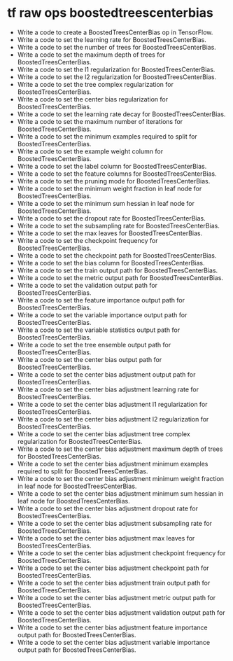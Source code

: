 # tf raw ops boostedtreescenterbias

- Write a code to create a BoostedTreesCenterBias op in TensorFlow.
- Write a code to set the learning rate for BoostedTreesCenterBias.
- Write a code to set the number of trees for BoostedTreesCenterBias.
- Write a code to set the maximum depth of trees for BoostedTreesCenterBias.
- Write a code to set the l1 regularization for BoostedTreesCenterBias.
- Write a code to set the l2 regularization for BoostedTreesCenterBias.
- Write a code to set the tree complex regularization for BoostedTreesCenterBias.
- Write a code to set the center bias regularization for BoostedTreesCenterBias.
- Write a code to set the learning rate decay for BoostedTreesCenterBias.
- Write a code to set the maximum number of iterations for BoostedTreesCenterBias.
- Write a code to set the minimum examples required to split for BoostedTreesCenterBias.
- Write a code to set the example weight column for BoostedTreesCenterBias.
- Write a code to set the label column for BoostedTreesCenterBias.
- Write a code to set the feature columns for BoostedTreesCenterBias.
- Write a code to set the pruning mode for BoostedTreesCenterBias.
- Write a code to set the minimum weight fraction in leaf node for BoostedTreesCenterBias.
- Write a code to set the minimum sum hessian in leaf node for BoostedTreesCenterBias.
- Write a code to set the dropout rate for BoostedTreesCenterBias.
- Write a code to set the subsampling rate for BoostedTreesCenterBias.
- Write a code to set the max leaves for BoostedTreesCenterBias.
- Write a code to set the checkpoint frequency for BoostedTreesCenterBias.
- Write a code to set the checkpoint path for BoostedTreesCenterBias.
- Write a code to set the bias column for BoostedTreesCenterBias.
- Write a code to set the train output path for BoostedTreesCenterBias.
- Write a code to set the metric output path for BoostedTreesCenterBias.
- Write a code to set the validation output path for BoostedTreesCenterBias.
- Write a code to set the feature importance output path for BoostedTreesCenterBias.
- Write a code to set the variable importance output path for BoostedTreesCenterBias.
- Write a code to set the variable statistics output path for BoostedTreesCenterBias.
- Write a code to set the tree ensemble output path for BoostedTreesCenterBias.
- Write a code to set the center bias output path for BoostedTreesCenterBias.
- Write a code to set the center bias adjustment output path for BoostedTreesCenterBias.
- Write a code to set the center bias adjustment learning rate for BoostedTreesCenterBias.
- Write a code to set the center bias adjustment l1 regularization for BoostedTreesCenterBias.
- Write a code to set the center bias adjustment l2 regularization for BoostedTreesCenterBias.
- Write a code to set the center bias adjustment tree complex regularization for BoostedTreesCenterBias.
- Write a code to set the center bias adjustment maximum depth of trees for BoostedTreesCenterBias.
- Write a code to set the center bias adjustment minimum examples required to split for BoostedTreesCenterBias.
- Write a code to set the center bias adjustment minimum weight fraction in leaf node for BoostedTreesCenterBias.
- Write a code to set the center bias adjustment minimum sum hessian in leaf node for BoostedTreesCenterBias.
- Write a code to set the center bias adjustment dropout rate for BoostedTreesCenterBias.
- Write a code to set the center bias adjustment subsampling rate for BoostedTreesCenterBias.
- Write a code to set the center bias adjustment max leaves for BoostedTreesCenterBias.
- Write a code to set the center bias adjustment checkpoint frequency for BoostedTreesCenterBias.
- Write a code to set the center bias adjustment checkpoint path for BoostedTreesCenterBias.
- Write a code to set the center bias adjustment train output path for BoostedTreesCenterBias.
- Write a code to set the center bias adjustment metric output path for BoostedTreesCenterBias.
- Write a code to set the center bias adjustment validation output path for BoostedTreesCenterBias.
- Write a code to set the center bias adjustment feature importance output path for BoostedTreesCenterBias.
- Write a code to set the center bias adjustment variable importance output path for BoostedTreesCenterBias.